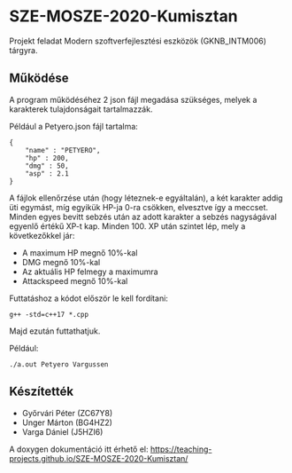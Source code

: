# SZE-MOSZE-2020-Kumisztan

Projekt feladat Modern szoftverfejlesztési eszközök (GKNB_INTM006) tárgyra.

## Működése

A program működéséhez 2 json fájl megadása szükséges, melyek a karakterek tulajdonságait tartalmazzák.

Például a Petyero.json fájl tartalma:

```
{
    "name" : "PETYERO",
    "hp" : 200,
    "dmg" : 50,
    "asp" : 2.1
}
```

A fájlok ellenőrzése után (hogy léteznek-e egyáltalán), a két karakter addig üti egymást, míg egyikük HP-ja 0-ra csökken, elvesztve így a meccset. 
Minden egyes bevitt sebzés után az adott karakter a sebzés nagyságával egyenlő értékű XP-t kap. Minden 100. XP után szintet lép, mely a következőkkel jár:

- A maximum HP megnő 10%-kal
- DMG megnő 10%-kal
- Az aktuális HP felmegy a maximumra
- Attackspeed megnő 10%-kal

Futtatáshoz a kódot először le kell fordítani:

`g++ -std=c++17 *.cpp`

Majd ezután futtathatjuk.

Például:

`./a.out Petyero Vargussen`

## Készítették

- Győrvári Péter (ZC67Y8)
- Unger Márton (BG4HZ2)
- Varga Dániel (J5HZI6)

A doxygen dokumentáció itt érhető el: https://teaching-projects.github.io/SZE-MOSZE-2020-Kumisztan/
